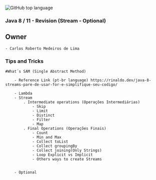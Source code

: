![GitHub top language](https://img.shields.io/github/languages/top/CarlosRobertoMedeiros/revision-stream-java)
### Java 8 / 11 - Revision (Stream - Optional)


## Owner

	- Carlos Roberto Medeiros de Lima

### Tips and Tricks ###
	
	#What´s SAM (Single Abstract Method)
	
		- Reference Link (pt-br language) https://rinaldo.dev/java-8-streams-pare-de-usar-for-e-simplifique-seu-codigo/
		
		- Lambda
		- Stream 
			. Intermediate operations (Operações Intermediárias)
				- Skip
				- Limit
				- Distinct
				- Filter
				- Map
			. Final Operations (Operações Finais)
				- Count
				- Min and Max
				- Collect toList
				- Collect groupingBy
				- Collect joining(Only Strings)
				- Loop Explicit vs Implicit
				- Others ways to create Streams
				
				
		- Optional 
			
	
